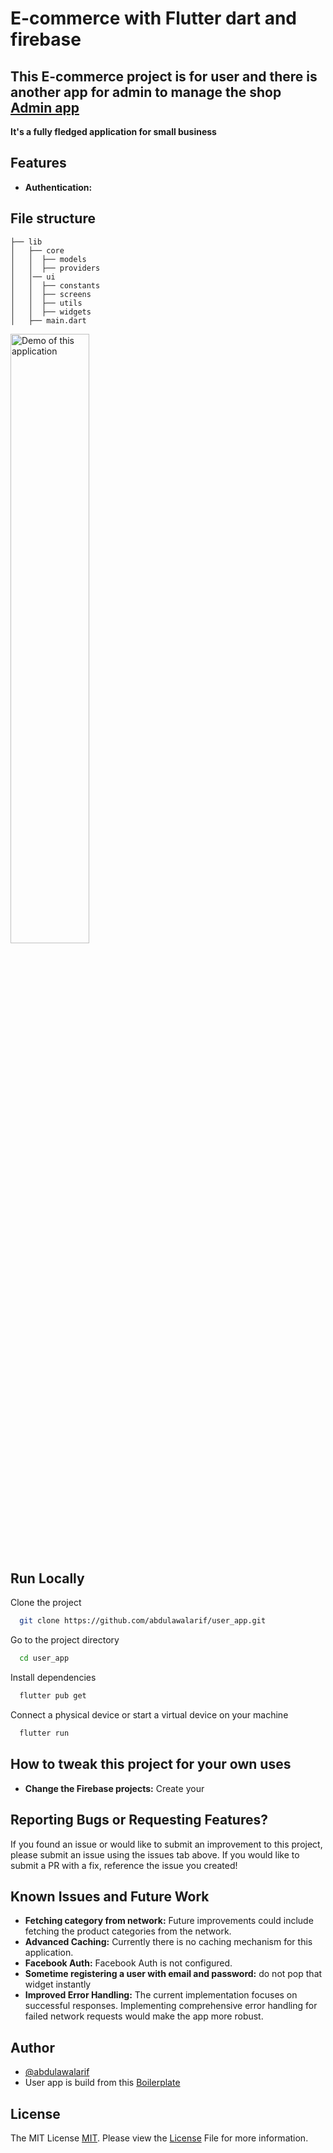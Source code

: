 
# E-commerce with Flutter dart and firebase

## This E-commerce project is for user and there is another app for admin to manage the shop [Admin app](https://github.com/abdulawalarif/shop_owner_app.git)
  
**It's a fully fledged application for small business**



## Features
* **Authentication:**  

## File structure

    
    ├── lib
    │   ├── core  
    │   │  ├── models 
    │   │  ├── providers
    │   │── ui
    │   │  ├── constants
    │   │  ├── screens
    │   │  ├── utils
    │   │  ├── widgets
    │   ├── main.dart                  
     
 

 
 <img src="demo/.gif" width="50%" alt="Demo of this application" />


 

## Run Locally

Clone the project

```bash
  git clone https://github.com/abdulawalarif/user_app.git
```

Go to the project directory

```bash
  cd user_app
```

Install dependencies

```bash
  flutter pub get
```

Connect a physical device or start a virtual device on your machine

```bash
  flutter run
```



## How to tweak this project for your own uses
* **Change the Firebase projects:** Create your 

 

## Reporting Bugs or Requesting Features?

If you found an issue or would like to submit an improvement to this project,
please submit an issue using the issues tab above. If you would like to submit a PR with a fix, reference the issue you created!

##  Known Issues and Future Work
* **Fetching category from network:** Future improvements could include fetching the product categories from the network.
* **Advanced Caching:** Currently there is no caching mechanism for this application. 
* **Facebook Auth:** Facebook Auth is not configured. 
* **Sometime registering a user with email and password:** do not pop that widget instantly
* **Improved Error Handling:** The current implementation focuses on successful responses. Implementing comprehensive error handling for failed network requests would make the app more robust.


## Author

- [@abdulawalarif](https://github.com/abdulawalarif) 
-  User app is build from this [Boilerplate](https://github.com/nur4nnis4/store_app)
  
## License


The MIT License [MIT](https://choosealicense.com/licenses/mit/). Please view the [License](LICENSE) File for more information.




   